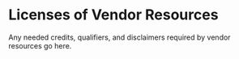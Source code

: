 # Licenses of Vendor Resources

Any needed credits, qualifiers, and disclaimers required by vendor resources go
here.
